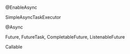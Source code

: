 @EnableAsync

SimpleAsyncTaskExecutor

@Async

Future, FutureTask, CompletableFuture, ListenableFuture

Callable
